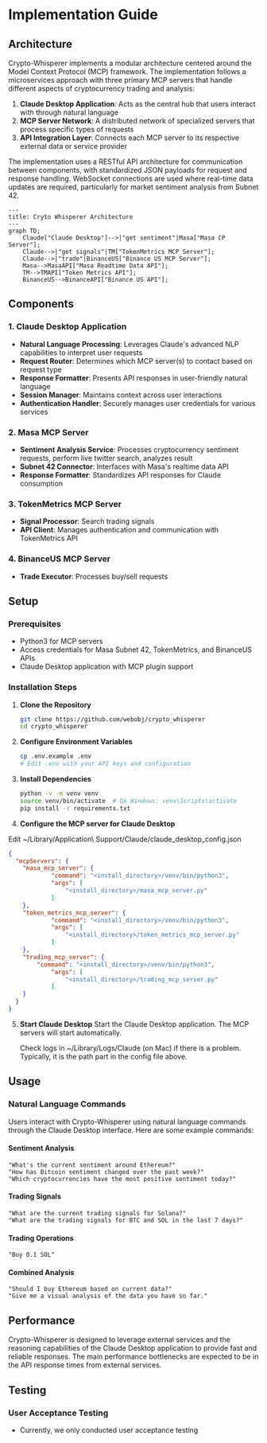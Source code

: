 # Implementation Guide

## Architecture

Crypto-Whisperer implements a modular architecture centered around the Model Context Protocol (MCP) framework. The implementation follows a microservices approach with three primary MCP servers that handle different aspects of cryptocurrency trading and analysis:

1. **Claude Desktop Application**: Acts as the central hub that users interact with through natural language
2. **MCP Server Network**: A distributed network of specialized servers that process specific types of requests
3. **API Integration Layer**: Connects each MCP server to its respective external data or service provider

The implementation uses a RESTful API architecture for communication between components, with standardized JSON payloads for request and response handling. WebSocket connections are used where real-time data updates are required, particularly for market sentiment analysis from Subnet 42.

```mermaid
---
title: Cryto Whisperer Architecture
---
graph TD;
    Claude["Claude Desktop"]-->|"get sentiment"|Masa["Masa CP Server"];
    Claude-->|"get signals"|TM["TokenMetrics MCP Server"];
    Claude-->|"trade"|BinanceUS["Binance US MCP Server"];
    Masa-->MasaAPI["Masa Readtime Data API"];
    TM-->TMAPI["Token Metrics API"];
    BinanceUS-->BinanceAPI["Binance US API"];
```

## Components

### 1. Claude Desktop Application

- **Natural Language Processing**: Leverages Claude's advanced NLP capabilities to interpret user requests
- **Request Router**: Determines which MCP server(s) to contact based on request type
- **Response Formatter**: Presents API responses in user-friendly natural language
- **Session Manager**: Maintains context across user interactions
- **Authentication Handler**: Securely manages user credentials for various services

### 2. Masa MCP Server

- **Sentiment Analysis Service**: Processes cryptocurrency sentiment requests, perform live twitter search, analyzes result 
- **Subnet 42 Connector**: Interfaces with Masa's realtime data API
- **Response Formatter**: Standardizes API responses for Claude consumption

### 3. TokenMetrics MCP Server

- **Signal Processor**: Search trading signals
- **API Client**: Manages authentication and communication with TokenMetrics API

### 4. BinanceUS MCP Server

- **Trade Executor**: Processes buy/sell requests

## Setup

### Prerequisites

- Python3 for MCP servers
- Access credentials for Masa Subnet 42, TokenMetrics, and BinanceUS APIs
- Claude Desktop application with MCP plugin support

### Installation Steps

1. **Clone the Repository**
   ```bash
   git clone https://github.com/webobj/crypto_whisperer
   cd crypto_whisperer
   ```

2. **Configure Environment Variables**
   ```bash
   cp .env.example .env
   # Edit .env with your API keys and configuration
   ```

3. **Install Dependencies**
   ```bash
   python -v -m venv venv
   source venv/bin/activate  # On Windows: venv\Scripts\activate
   pip install -r requirements.txt
   ```

4. **Configure the MCP server for Claude Desktop**

Edit ~/Library/Application\ Support/Claude/claude_desktop_config.json

```json
{
  "mcpServers": {
    "masa_mcp_server": {
            "command": "<install_directory>/venv/bin/python3",
            "args": [
                "<install_directory>/masa_mcp_server.py"
            ]
    },
    "token_metrics_mcp_server": {
            "command": "<install_directory>/venv/bin/python3",
            "args": [
                "<install_directory>/token_metrics_mcp_server.py"
            ]
    }, 
    "trading_mcp_server": {
        "command": "<install_directory>/venv/bin/python3",
            "args": [
                "<install_directory>/trading_mcp_server.py"
            ]
    }
  }
}
```

5. **Start Claude Desktop**
    Start the Claude Desktop application. The MCP servers will start automatically.

    Check logs in ~/Library/Logs/Claude (on Mac) if there is a problem. Typically, it is the path part in the config file above.

## Usage

### Natural Language Commands

Users interact with Crypto-Whisperer using natural language commands through the Claude Desktop interface. Here are some example commands:

#### Sentiment Analysis
```
"What's the current sentiment around Ethereum?"
"How has Bitcoin sentiment changed over the past week?"
"Which cryptocurrencies have the most positive sentiment today?"
```

#### Trading Signals
```
"What are the current trading signals for Solana?"
"What are the trading signals for BTC and SOL in the last 7 days?"
```

#### Trading Operations
```
"Buy 0.1 SOL"
```

#### Combined Analysis
```
"Should I buy Ethereum based on current data?"
"Give me a visual analysis of the data you have so far."
```

## Performance

Crypto-Whisperer is designed to leverage external services and the reasoning capabilities of the Claude Desktop 
application to provide fast and reliable responses. The main performance bottlenecks are expected to be in the
API response times from external services.

## Testing

### User Acceptance Testing
- Currently, we only conducted user acceptance testing

